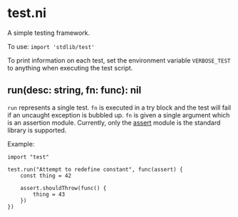# test.ni

A simple testing framework.

To use: `import 'stdlib/test'`

To print information on each test, set the environment variable `VERBOSE_TEST`
to anything when executing the test script.

## run(desc: string, fn: func): nil

`run` represents a single test. `fn` is executed in a try block and the test will
fail if an uncaught exception is bubbled up. `fn` is given a single argument which
is an assertion module. Currently, only the [assert](assert.ni.md) module is the
standard library is supported.

Example:

```
import "test"

test.run("Attempt to redefine constant", func(assert) {
    const thing = 42

    assert.shouldThrow(func() {
        thing = 43
    })
})
```
